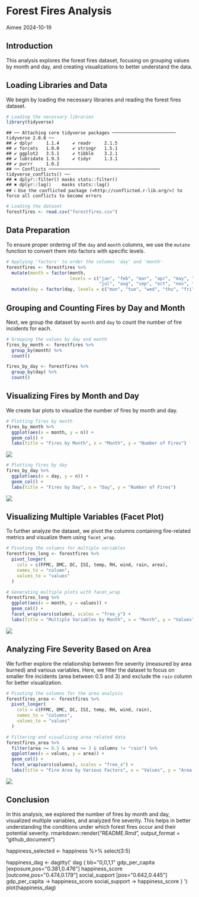 Forest Fires Analysis
================
Aimee
2024-10-19

## Introduction

This analysis explores the forest fires dataset, focusing on grouping
values by month and day, and creating visualizations to better
understand the data.

## Loading Libraries and Data

We begin by loading the necessary libraries and reading the forest fires
dataset.

``` r
# Loading the necessary libraries
library(tidyverse)
```

    ## ── Attaching core tidyverse packages ──────────────────────── tidyverse 2.0.0 ──
    ## ✔ dplyr     1.1.4     ✔ readr     2.1.5
    ## ✔ forcats   1.0.0     ✔ stringr   1.5.1
    ## ✔ ggplot2   3.5.1     ✔ tibble    3.2.1
    ## ✔ lubridate 1.9.3     ✔ tidyr     1.3.1
    ## ✔ purrr     1.0.2     
    ## ── Conflicts ────────────────────────────────────────── tidyverse_conflicts() ──
    ## ✖ dplyr::filter() masks stats::filter()
    ## ✖ dplyr::lag()    masks stats::lag()
    ## ℹ Use the conflicted package (<http://conflicted.r-lib.org/>) to force all conflicts to become errors

``` r
# Loading the dataset
forestfires <- read.csv("forestfires.csv")
```

## Data Preparation

To ensure proper ordering of the `day` and `month` columns, we use the
`mutate` function to convert them into factors with specific levels.

``` r
# Applying 'factors' to order the columns 'day' and 'month'
forestfires <- forestfires %>%
  mutate(month = factor(month, 
                        levels = c("jan", "feb", "mar", "apr", "may", "jun", 
                                   "jul", "aug", "sep", "oct", "nov", "dec"))) %>%
  mutate(day = factor(day, levels = c("mon", "tue", "wed", "thu", "fri", "sat", "sun")))
```

## Grouping and Counting Fires by Day and Month

Next, we group the dataset by `month` and `day` to count the number of
fire incidents for each.

``` r
# Grouping the values by day and month
fires_by_month <- forestfires %>%
  group_by(month) %>%
  count()

fires_by_day <- forestfires %>%
  group_by(day) %>%
  count()
```

## Visualizing Fires by Month and Day

We create bar plots to visualize the number of fires by month and day.

``` r
# Plotting fires by month
fires_by_month %>%
  ggplot(aes(x = month, y = n)) +
  geom_col() +
  labs(title = "Fires by Month", x = "Month", y = "Number of Fires")
```

![](README_files/figure-gfm/unnamed-chunk-4-1.png)<!-- -->

``` r
# Plotting fires by day
fires_by_day %>%
  ggplot(aes(x = day, y = n)) +
  geom_col() +
  labs(title = "Fires by Day", x = "Day", y = "Number of Fires")
```

![](README_files/figure-gfm/unnamed-chunk-4-2.png)<!-- -->

## Visualizing Multiple Variables (Facet Plot)

To further analyze the dataset, we pivot the columns containing
fire-related metrics and visualize them using `facet_wrap`.

``` r
# Pivoting the columns for multiple variables
forestfires_long <- forestfires %>%
  pivot_longer(
    cols = c(FFMC, DMC, DC, ISI, temp, RH, wind, rain, area),
    names_to = "column",
    values_to = "values"
  )

# Generating multiple plots with facet_wrap
forestfires_long %>%
  ggplot(aes(x = month, y = values)) +
  geom_col() +
  facet_wrap(vars(column), scales = "free_y") +
  labs(title = "Multiple Variables by Month", x = "Month", y = "Values")
```

![](README_files/figure-gfm/unnamed-chunk-5-1.png)<!-- -->

## Analyzing Fire Severity Based on Area

We further explore the relationship between fire severity (measured by
area burned) and various variables. Here, we filter the dataset to focus
on smaller fire incidents (area between 0.5 and 3) and exclude the
`rain` column for better visualization.

``` r
# Pivoting the columns for the area analysis
forestfires_area <- forestfires %>%
  pivot_longer(
    cols = c(FFMC, DMC, DC, ISI, temp, RH, wind, rain),
    names_to = "columns",
    values_to = "values"
  )

# Filtering and visualizing area-related data
forestfires_area %>%
  filter(area >= 0.5 & area <= 3 & columns != "rain") %>%
  ggplot(aes(x = values, y = area)) +
  geom_col() +
  facet_wrap(vars(columns), scales = "free_x") +
  labs(title = "Fire Area by Various Factors", x = "Values", y = "Area Burned")
```

![](README_files/figure-gfm/unnamed-chunk-6-1.png)<!-- -->

## Conclusion

In this analysis, we explored the number of fires by month and day,
visualized multiple variables, and analyzed fire severity. This helps in
better understanding the conditions under which forest fires occur and
their potential severity. rmarkdown::render(“README.Rmd”, output_format
= “github_document”)




happiness_selected <- happiness %>%
  select(3:5)

happiness_dag <- dagitty('
dag {
bb="0,0,1,1"
gdp_per_capita [exposure,pos="0.381,0.476"]
happiness_score [outcome,pos="0.474,0.179"]
social_support [pos="0.642,0.445"]
gdp_per_capita -> happiness_score
social_support -> happiness_score
}
')
plot(happiness_dag)
